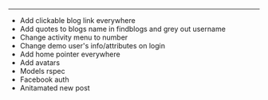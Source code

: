 ---
* Add clickable blog link everywhere
* Add quotes to blogs name in findblogs and grey out username
* Change activity menu to number
* Change demo user's info/attributes on login
* Add home pointer everywhere
* Add avatars
* Models rspec
* Facebook auth
* Anitamated new post
